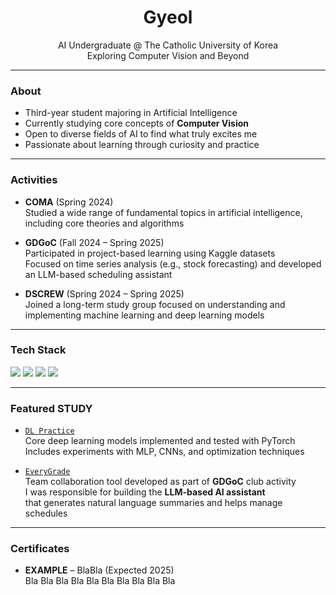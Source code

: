 <!--
**gyeol02/gyeol02** is a ✨ _special_ ✨ repository because its `README.md` (this file) appears on your GitHub profile.

Here are some ideas to get you started:

- 🔭 I’m currently working on ...
- 🌱 I’m currently learning ...
- 👯 I’m looking to collaborate on ...
- 🤔 I’m looking for help with ...
- 💬 Ask me about ...
- 📫 How to reach me: ...
- 😄 Pronouns: ...
- ⚡ Fun fact: ...
-->
<h1 align="center">Gyeol</h1>
<p align="center">
  AI Undergraduate @ The Catholic University of Korea<br>
  Exploring Computer Vision and Beyond
</p>

---

### About
- Third-year student majoring in Artificial Intelligence
- Currently studying core concepts of **Computer Vision**
- Open to diverse fields of AI to find what truly excites me
- Passionate about learning through curiosity and practice

---

### Activities
- **COMA** (Spring 2024)  
  Studied a wide range of fundamental topics in artificial intelligence, including core theories and algorithms

- **GDGoC** (Fall 2024 – Spring 2025)  
  Participated in project-based learning using Kaggle datasets  
  Focused on time series analysis (e.g., stock forecasting) and developed an LLM-based scheduling assistant

- **DSCREW** (Spring 2024 – Spring 2025)  
  Joined a long-term study group focused on understanding and implementing machine learning and deep learning models

---

### Tech Stack
<p align="left">
  <img src="https://img.shields.io/badge/Python-181717?style=flat&logo=Python&logoColor=white"/>
  <img src="https://img.shields.io/badge/PyTorch-181717?style=flat&logo=PyTorch&logoColor=EE4C2C"/>
  <img src="https://img.shields.io/badge/Scikit--learn-181717?style=flat&logo=scikit-learn&logoColor=F7931E"/>
  <img src="https://img.shields.io/badge/Git-181717?style=flat&logo=Git&logoColor=F05032"/>
</p>

---

### Featured STUDY
- [`DL Practice`](https://github.com/gyeol02/DL_Study)  
  Core deep learning models implemented and tested with PyTorch  
  Includes experiments with MLP, CNNs, and optimization techniques
  
- [`EveryGrade`](https://github.com/catholichak2024)  
  Team collaboration tool developed as part of **GDGoC** club activity  
  I was responsible for building the **LLM-based AI assistant**  
  that generates natural language summaries and helps manage schedules
---

### Certificates
- **EXAMPLE** – BlaBla (Expected 2025)  
  Bla Bla Bla Bla Bla Bla Bla Bla Bla Bla
